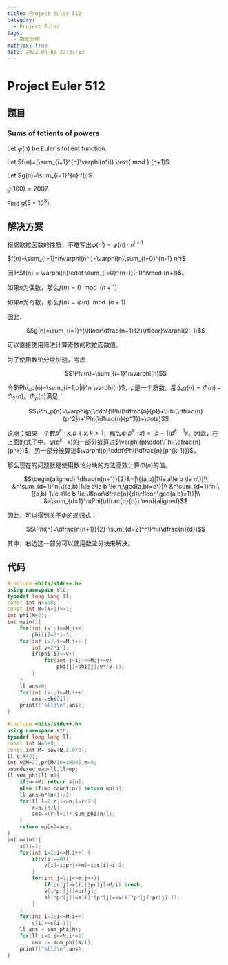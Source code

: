 ```yaml
---
title: Project Euler 512
category:
  - Project Euler
tags:
  - 数论分块
mathjax: true
date: 2022-06-08 22:37:13
---
```


<escape><!-- more --></escape>

# Project Euler 512

## 题目

### Sums of totients of powers

Let $\varphi(n)$ be Euler's totient function.

Let $f(n)=(\sum_{i=1}^{n}\varphi(n^i)) \text{ mod } (n+1)$.

Let $g(n)=\sum_{i=1}^{n} f(i)$.

$g(100)=2007$.

Find $g(5 \times 10^8)$.

## 解决方案

根据欧拉函数的性质，不难写出$\varphi(n^i)=\varphi (n)\cdot n^{i-1}$

$f(n)=\sum_{i=1}^n\varphi(n^i)=\varphi(n)\sum_{i=0}^{n-1} n^i$

因此$f(n) = \varphi(n)\cdot \sum_{i=0}^{n-1}(-1)^i\mod (n+1)$。

如果$n$为偶数，那么$f(n) =  0\mod (n+1)$

如果$n$为奇数，那么$f(n)=\varphi(n) \mod (n+1)$

因此，

$$g(n)=\sum_{i=1}^{\lfloor\dfrac{n+1}{2}\rfloor}\varphi(2i-1)$$

可以直接使用筛法计算奇数的欧拉函数值。

为了使用数论分块加速，考虑

$$\Phi(n)=\sum_{i=1}^n\varphi(n)$$

令$\Phi_p(n)=\sum_{i=1,p|i}^n \varphi(n)$，$p$是一个质数。那么$g(n)=\Phi(n)-\Phi_2(n)$。$\Phi_p(n)$满足：

$$\Phi_p(n)=\varphi(p)\cdot(\Phi(\dfrac{n}{p})+\Phi(\dfrac{n}{p^2})+\Phi(\dfrac{n}{p^3})+\dots)$$

说明：如果一个数$p^k\cdot x,p\nmid x,k>1$，那么$\varphi(p^k\cdot x)=(p-1)p^{k-1}x$。因此，在上面的式子中，$\varphi(p^k\cdot x)$的一部分被算进$\varphi(p)\cdot\Phi(\dfrac{n}{p^k})$，另一部分被算进$\varphi(p)\cdot\Phi(\dfrac{n}{p^{k-1}})$。

那么现在的问题就是使用数论分块的方法高效计算$\Phi(n)$的值。

$$\begin{aligned}
\dfrac{n(n+1)}{2}&=|\{(a,b)|1\le a\le b \le n\}|\\
&=\sum_{d=1}^n|\{(a,b)|1\le a\le b \le n,\gcd(a,b)=d\}|\\
&=\sum_{d=1}^n|\{(a,b)|1\le a\le b \le \lfloor\dfrac{n}{d}\rfloor,\gcd(a,b)=1\}|\\
&=\sum_{d=1}^n\Phi(\dfrac{n}{d})
\end{aligned}$$

因此，可以得到关于$\Phi$的递归式：

$$\Phi(n)=\dfrac{n(n+1)}{2}-\sum_{d=2}^n\Phi(\dfrac{n}{d})$$

其中，右边这一部分可以使用数论分块来解决。

## 代码

```C++
#include <bits/stdc++.h>
using namespace std;
typedef long long ll;
const int N=5e8;
const int M=(N+1)>>1;
int phi[M+2];
int main(){
    for(int i=1;i<=M;i++)
        phi[i]=2*i-1;
    for(int i=2;i<=M;i++){
        int v=2*i-1;
        if(phi[i]==v){
            for(int j=i;j<=M;j+=v)
                phi[j]=phi[j]/v*(v-1);
        }
    }
    ll ans=0;
    for(int i=1;i<=M;i++)
        ans+=phi[i];
    printf("%lld\n",ans);
}
```

```C++
#include <bits/stdc++.h>
using namespace std;
typedef long long ll;
const int N=5e8;
const int M= pow(N,2.0/3);
ll s[M+2];
int v[M+2],pr[M/10+1000],m=0;
unordered_map<ll,ll>mp;
ll sum_phi(ll n){
    if(n<=M) return s[n];
    else if(mp.count(n)) return mp[n];
    ll ans=n*(n+1)/2;
    for(ll l=2,r;l<=n;l=r+1){
        r=n/(n/l);
        ans-=(r-l+1)* sum_phi(n/l);
    }
    return mp[n]=ans;
}
int main(){
    s[1]=1;
    for(int i=2;i<=M;i++) {
        if(v[i]==0){
            v[i]=i;pr[++m]=i;s[i]=i-1;
        }
        for(int j=1;j<=m;j++){
            if(pr[j]>v[i]||pr[j]>M/i) break;
            v[i*pr[j]]=pr[j];
            s[i*pr[j]]=s[i]*(pr[j]==v[i]?pr[j]:pr[j]-1);
        }
    }
    for(int i=2;i<=M;i++)
        s[i]+=s[i-1];
    ll ans = sum_phi(N);
    for(ll i=2;i<=N;i*=2)
        ans -= sum_phi(N/i);
    printf("%lld\n",ans);
}
```
